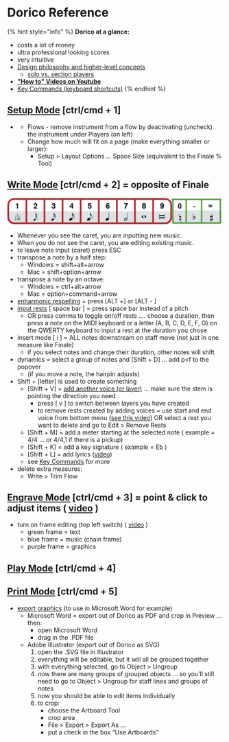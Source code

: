 # Dorico Reference

{% hint style="info" %}
**Dorico at a glance:**

* costs a lot of money
* ultra professional looking scores
* very intuitive
* [Design philosophy and higher-level concepts](https://steinberg.help/dorico_pro/v3/en/dorico/topics/program_concepts/program_concepts_design_philosophy_c.html)
  * [solo vs. section players](https://steinberg.help/dorico_pro/v3/en/dorico/topics/program_concepts/program_concepts_players_c.html)
* [**"How to" Videos on Youtube**](https://www.youtube.com/channel/UCIOwP19omIVDSUq2rTGgHKw/playlists?view=50&sort=dd&shelf_id=7)
* [Key Commands \(keyboard shortcuts\)](https://steinberg.help/dorico_pro/v3/en/dorico/topics/user_interface/user_interface_key_commands_interactive_map_r.html)
{% endhint %}

## [Setup Mode](https://steinberg.help/dorico/v1/en/dorico/topics/setup_mode/setup_mode_introduction_c.html) \[ctrl/cmd + 1\]

* * Flows - remove instrument from a flow by deactivating \(uncheck\) the instrument under Players \(on left\)
  * Change how much will fit on a page \(make everything smaller or larger\):
    * Setup &gt; Layout Options ... Space Size \(equivalent to the Finale % Tool\)

## [Write Mode](https://steinberg.help/dorico/v1/en/dorico/topics/first_steps/first_steps_your_first_notes_inputting_t.html) \[ctrl/cmd + 2\] = opposite of Finale

![input keyboard shortcuts](../../../.gitbook/assets/dorico-write-mode-shortcuts2.png)

* Whenever you see the caret, you are inputting new music.
* When you do not see the caret, you are editing existing music.
* to leave note input \(caret\) press ESC
* transpose a note by a half step:
  * Windows = shift+alt+arrow
  * Mac = shift+option+arrow
* transpose a note by an octave:
  * Windows = ctrl+alt+arrow
  * Mac = option+command+arrow
* [enharmonic respelling](https://steinberg.help/dorico/v1/en/dorico/topics/write_mode/write_mode_accidentals_respelling_t.html) = press \[ALT +\] or \[ALT - \]
* [input rests](https://steinberg.help/dorico/v2/en/dorico/topics/write_mode/write_mode_rests_inputting_t.html) \[ space bar \] = press space bar instead of a pitch
  * OR press comma to toggle on/off rests .... choose a duration, then press a note on the MIDI keyboard or a letter \(A, B, C, D, E, F, G\) on the QWERTY keyboard to input a rest at the duration you chose
* insert mode \[ i \] = ALL notes downstream on staff move \(not just in one measure like Finale\)
  * if you select notes and change their duration, other notes will shift
* dynamics = select a group of notes and \[Shift + D\] ... add p&lt;f to the popover
  * \(if you move a note, the hairpin adjusts\)
* Shift + \[letter\] is used to create something
  * \[Shift + V\] = [add another voice \(or layer\)](https://www.youtube.com/watch?v=IKBU7z0gAVo&list=PLoyaeouPUsdsnltPMEyV6pzuHh6cs9-Cp&index=9) ... make sure the stem is pointing the direction you need
    * press \[ v \] to switch between layers you have created
    * to remove rests created by adding voices = use start and end voice from bottom menu \([see this video](https://www.youtube.com/watch?v=IKBU7z0gAVo&list=PLoyaeouPUsdsnltPMEyV6pzuHh6cs9-Cp&index=9)\)  OR select a rest you want to delete and go to Edit &gt; Remove Rests
  * \[Shift + M\] = add a meter starting at the selected note \( example = 4/4  ... or 4/4,1 if there is a pickup\)
  * \[Shift + K\] = add a key signature \( example = Eb \)
  * \[Shift + L\] = add lyrics \([video](https://www.youtube.com/watch?v=IfhDVl-vRRo&list=PLoyaeouPUsdsnltPMEyV6pzuHh6cs9-Cp&index=10)\)
  * see [Key Commands](https://steinberg.help/dorico/v1/en/dorico/topics/introduction/introduction_dorico_key_commands_window_r.html) for more
* delete extra measures:
  * Write &gt; Trim Flow

## [Engrave Mode](https://steinberg.help/dorico/v1/en/dorico/topics/engrave_mode/engrave_mode_introduction_c.html) \[ctrl/cmd + 3\] = point & click to adjust items \( [video](https://www.youtube.com/watch?v=-BYsKNIhP9A&list=PLoyaeouPUsdvy438lfsc78RZxhKTdOcKN) \)

* turn on frame editing \(top left switch\) \( [video](https://www.youtube.com/watch?v=0HbY8nZzrOw&list=PLoyaeouPUsdvy438lfsc78RZxhKTdOcKN&index=3) \)
  * green frame = text
  * blue frame = music \(chain frame\)
  * purple frame = graphics

## [Play Mode](https://steinberg.help/dorico/v1/en/dorico/topics/play_mode/play_mode_introduction_c.html) \[ctrl/cmd + 4\]

## [Print Mode](https://steinberg.help/dorico/v1/en/dorico/topics/print_mode/print_mode_introduction_c.html) \[ctrl/cmd + 5\]

* [export graphics](https://steinberg.help/dorico_pro/v2/en/dorico/topics/print_mode/print_mode_layouts_exporting_as_graphics_files_t.html?) \(to use in Microsoft Word for example\) 
  * Microsoft Word = export out of Dorico as PDF and crop in Preview … then:
    * open Microsoft Word
    * drag in the .PDF file
  * Adobe Illustrator \(export out of Dorico as SVG\)
    1. open the .SVG file in Illustrator
    2. everything will be editable, but it will all be grouped together
    3. with everything selected, go to Object &gt; Ungroup
    4. now there are many groups of grouped objects … so you’ll still need to go to Object &gt; Ungroup for staff lines and groups of notes 
    5. now you should be able to edit items individually
    6. to crop:
       * choose the Artboard Tool
       * crop area
       * File &gt; Export &gt; Export As …
       * put a check in the box “Use Artboards”

